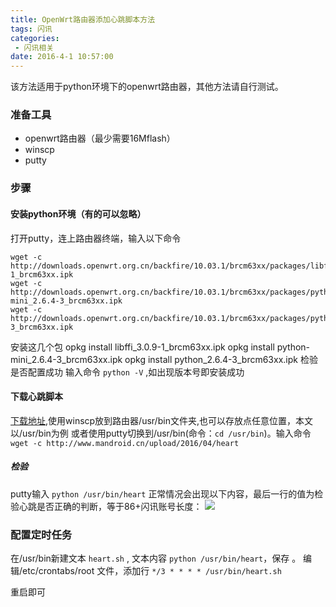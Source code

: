 ```yaml
---
title: OpenWrt路由器添加心跳脚本方法
tags: 闪讯
categories:
 - 闪讯相关
date: 2016-4-1 10:57:00
---
```


该方法适用于python环境下的openwrt路由器，其他方法请自行测试。
<!-- more -->

### 准备工具
- openwrt路由器（最少需要16Mflash）
- winscp
- putty

### 步骤
#### 安装python环境（有的可以忽略）
打开putty，连上路由器终端，输入以下命令

    wget -c http://downloads.openwrt.org.cn/backfire/10.03.1/brcm63xx/packages/libffi_3.0.9-1_brcm63xx.ipk
    wget -c http://downloads.openwrt.org.cn/backfire/10.03.1/brcm63xx/packages/python-mini_2.6.4-3_brcm63xx.ipk
    wget -c http://downloads.openwrt.org.cn/backfire/10.03.1/brcm63xx/packages/python_2.6.4-3_brcm63xx.ipk
安装这几个包
    opkg install libffi_3.0.9-1_brcm63xx.ipk
    opkg install python-mini_2.6.4-3_brcm63xx.ipk
    opkg install python_2.6.4-3_brcm63xx.ipk
检验是否配置成功
    输入命令 `python -V` ,如出现版本号即安装成功
#### 下载心跳脚本
[下载地址](/upload/2016/04/heart),使用winscp放到路由器/usr/bin文件夹,也可以存放点任意位置，本文以/usr/bin为例
或者使用putty切换到/usr/bin(命令：`cd /usr/bin`)。输入命令`wget -c http://www.mandroid.cn/upload/2016/04/heart`
##### 检验
putty输入 `python /usr/bin/heart`
正常情况会出现以下内容，最后一行的值为检验心跳是否正确的判断，等于86+闪讯账号长度：
![](/upload/2016/04/20160401115146.png)
### 配置定时任务
在/usr/bin新建文本 `heart.sh` , 文本内容 `python /usr/bin/heart`，保存 。
编辑/etc/crontabs/root 文件，添加行
`*/3 * * * * /usr/bin/heart.sh`

重启即可
